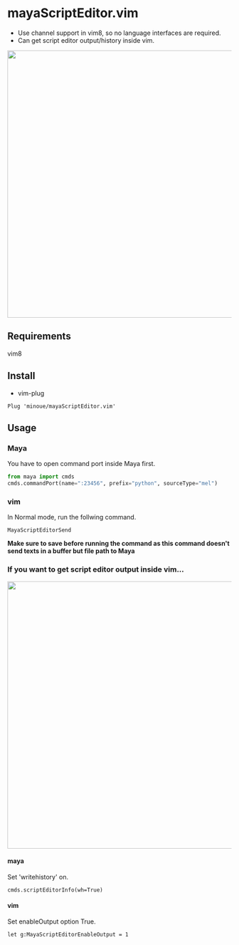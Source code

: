 # mayaScriptEditor.vim

* Use channel support in vim8, so no language interfaces are required.
* Can get script editor output/history inside vim.

<img src="https://github.com/minoue/mayaScriptEditor.vim/blob/media/images/preview.gif" width="600">

## Requirements
vim8


## Install
* vim-plug  
```
Plug 'minoue/mayaScriptEditor.vim'
```

## Usage
### Maya
You have to open command port inside Maya first.

```python
from maya import cmds
cmds.commandPort(name=":23456", prefix="python", sourceType="mel")
```

### vim

In Normal mode, run the follwing command.

```
MayaScriptEditorSend
```

**Make sure to save before running the command as this command doesn't send texts in a buffer but file path to Maya**

### If you want to get script editor output inside vim...

<img src="https://github.com/minoue/mayaScriptEditor.vim/blob/media/images/preview2.gif" width="600">

#### maya
Set 'writehistory' on.  

```
cmds.scriptEditorInfo(wh=True)
```

#### vim
Set enableOutput option True.

```
let g:MayaScriptEditorEnableOutput = 1
```
